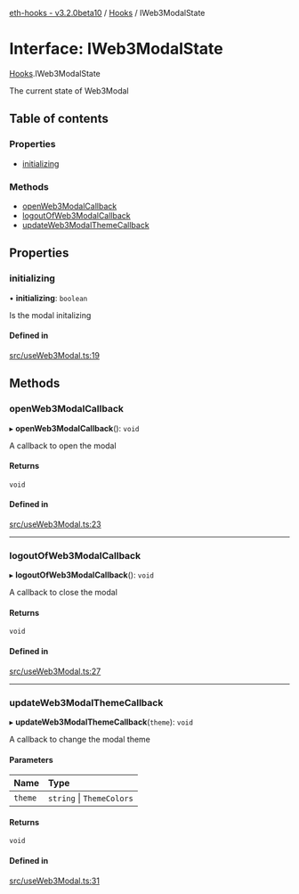 [eth-hooks - v3.2.0beta10](../README.md) / [Hooks](../modules/Hooks.md) / IWeb3ModalState

# Interface: IWeb3ModalState

[Hooks](../modules/Hooks.md).IWeb3ModalState

The current state of Web3Modal

## Table of contents

### Properties

- [initializing](Hooks.IWeb3ModalState.md#initializing)

### Methods

- [openWeb3ModalCallback](Hooks.IWeb3ModalState.md#openweb3modalcallback)
- [logoutOfWeb3ModalCallback](Hooks.IWeb3ModalState.md#logoutofweb3modalcallback)
- [updateWeb3ModalThemeCallback](Hooks.IWeb3ModalState.md#updateweb3modalthemecallback)

## Properties

### initializing

• **initializing**: `boolean`

Is the modal initalizing

#### Defined in

[src/useWeb3Modal.ts:19](https://github.com/scaffold-eth/eth-hooks/blob/52473fd/src/useWeb3Modal.ts#L19)

## Methods

### openWeb3ModalCallback

▸ **openWeb3ModalCallback**(): `void`

A callback to open the modal

#### Returns

`void`

#### Defined in

[src/useWeb3Modal.ts:23](https://github.com/scaffold-eth/eth-hooks/blob/52473fd/src/useWeb3Modal.ts#L23)

___

### logoutOfWeb3ModalCallback

▸ **logoutOfWeb3ModalCallback**(): `void`

A callback to close the modal

#### Returns

`void`

#### Defined in

[src/useWeb3Modal.ts:27](https://github.com/scaffold-eth/eth-hooks/blob/52473fd/src/useWeb3Modal.ts#L27)

___

### updateWeb3ModalThemeCallback

▸ **updateWeb3ModalThemeCallback**(`theme`): `void`

A callback to change the modal theme

#### Parameters

| Name | Type |
| :------ | :------ |
| `theme` | `string` \| `ThemeColors` |

#### Returns

`void`

#### Defined in

[src/useWeb3Modal.ts:31](https://github.com/scaffold-eth/eth-hooks/blob/52473fd/src/useWeb3Modal.ts#L31)
